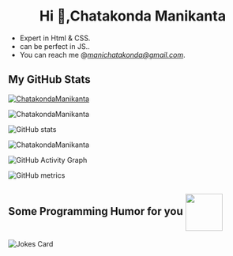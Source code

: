 

<h1 align="center">Hi 👋,Chatakonda Manikanta </h1>


- Expert in Html & CSS.
- can be perfect in JS..
- You can reach me  @*manichatakonda@gmail.com*.

<h2> My GitHub Stats </h2>

<p align="left"> <a href="https://github.com/ChatakondaManikanta"><img src="https://github-profile-trophy.vercel.app/?username=ChatakondaManikanta&theme=onedark" alt="ChatakondaManikanta" /></a> </p>

<p><img align="center" src="https://github-readme-stats.vercel.app/api/top-langs?username=ChatakondaManikanta&show_icons=true&locale=en&layout=compact&&theme=highcontrast" alt="ChatakondaManikanta" /></p>


![GitHub stats](https://github-readme-stats.vercel.app/api?username=ChatakondaManikanta&show_icons=true&count_private=true&&theme=highcontrast)  

 <span><img align="center" src="https://github-readme-streak-stats.herokuapp.com/?user=ChatakondaManikanta&theme=highcontrast" alt="ChatakondaManikanta" /></span>

![GitHub Activity Graph](https://activity-graph.herokuapp.com/graph?username=ChatakondaManikanta&bg_color=000000&color=4fff67&line=4fff67&point=ffffff&area=true&hide_border=true)  

![GitHub metrics](https://metrics.lecoq.io/ChatakondaManikanta)  
<h2> Some Programming Humor for you <img align ='center' src='https://media2.giphy.com/media/UQDSBzfyiBKvgFcSTw/giphy.gif?cid=ecf05e47p3cd513axbek3f56ti3jzizq8hincw20jauyyfyw&rid=giphy.gif' width = '75px'></h2>

![Jokes Card](https://readme-jokes.vercel.app/api?theme=dark)


